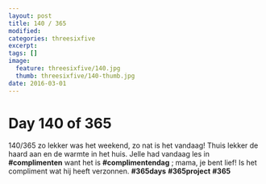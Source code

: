 ```yaml
---
layout: post
title: 140 / 365
modified:
categories: threesixfive
excerpt:
tags: []
image:
  feature: threesixfive/140.jpg
  thumb: threesixfive/140-thumb.jpg
date: 2016-03-01
---
```


# Day 140 of 365

140/365 zo lekker was het weekend, zo nat is het vandaag! Thuis lekker de haard aan en de warmte in het huis. Jelle had vandaag les in **\#complimenten** want het is **\#complimentendag** ; mama, je bent lief! Is het compliment wat hij heeft verzonnen. **\#365days** **\#365project** **\#365**
